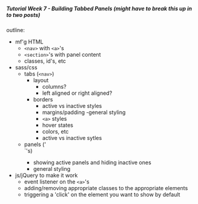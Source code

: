 ##### Tutorial Week 7 - Building Tabbed Panels (might have to break this up in to two posts)

outline:
- mf'g HTML
  - `<nav>` with `<a>`'s
  - `<section>`'s with panel content
  - classes, id's, etc
- sass/css
  - tabs (`<nav>`)
    - layout
      - columns?
      - left aligned or right aligned?
    - borders
      - active vs inactive styles
      - margins/padding
    -general styling
      - `<a>` styles
      - hover states
      - colors, etc
      - active vs inactive sytles
  - panels ('<section>`'s)
    - showing active panels and hiding inactive ones
    - general styling
- js/jQuery to make it work
   - event listener on the `<a>`'s
   - adding/removing appropriate classes to the appropriate elements
   - triggering a 'click' on the element you want to show by default

